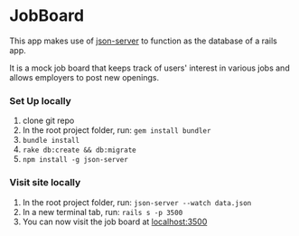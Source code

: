# JobBoard

This app makes use of [json-server](https://github.com/typicode/json-server) to
function as the database of a rails app.

It is a mock job board that keeps track of users' interest in various jobs and allows employers to post new openings.

### Set Up locally

1. clone git repo
2. In the root project folder, run: `gem install bundler`
3. `bundle install`
4. `rake db:create && db:migrate`
5. `npm install -g json-server`

### Visit site locally

1. In the root project folder, run: `json-server --watch data.json`
2. In a new terminal tab, run: `rails s -p 3500`
3. You can now visit the job board at [localhost:3500](http://localhost:3500/)
